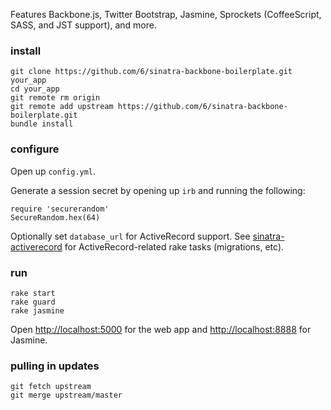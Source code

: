 Features Backbone.js, Twitter Bootstrap, Jasmine, Sprockets (CoffeeScript, SASS, and JST support), and more.

### install

    git clone https://github.com/6/sinatra-backbone-boilerplate.git your_app
    cd your_app
    git remote rm origin
    git remote add upstream https://github.com/6/sinatra-backbone-boilerplate.git
    bundle install

### configure

Open up `config.yml`.

Generate a session secret by opening up `irb` and running the following:

    require 'securerandom'
    SecureRandom.hex(64)

Optionally set `database_url` for ActiveRecord support. See [sinatra-activerecord](https://github.com/bmizerany/sinatra-activerecord) for ActiveRecord-related rake tasks (migrations, etc).

### run

    rake start
    rake guard
    rake jasmine

Open [http://localhost:5000](http://localhost:5000) for the web app and [http://localhost:8888](http://localhost:8888) for Jasmine.

### pulling in updates

    git fetch upstream
    git merge upstream/master
